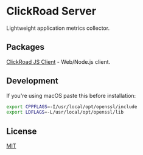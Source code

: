 # ClickRoad Server

Lightweight application metrics collector.

## Packages

[ClickRoad JS Client](packages/clickroad-js-client) - Web/Node.js client.

## Development

If you're using macOS paste this before installation:

```bash
export CPPFLAGS=-I/usr/local/opt/openssl/include
export LDFLAGS=-L/usr/local/opt/openssl/lib
```

## License

[MIT](LICENSE)
